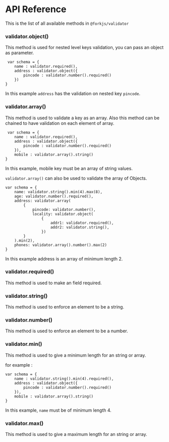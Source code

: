 # API Reference

This is the list of all available methods in <code>@forkjs/validator</code>

### validator.object()

This method is used for nested level keys validation, you can pass an object as parameter.

<pre><code> var schema = {
    name : validator.required(),
    address : validator.object({
        pincode : validator.number().required() 
    })
}</code></pre>

In this example <code>address</code> has the validation on nested key <code>pincode</code>.

### validator.array()

This method is used to validate a key as an array. Also this method can be chained to have validation on each element of array.

<pre><code> var schema = {
    name : validator.required(),
    address : validator.object({
        pincode : validator.number().required() 
    }),
    mobile : validator.array().string()
}</code></pre>

In this example, mobile key must be an array of string values.

<code>validator.array()</code> can also be used to validate the array of Objects. 

<pre><code>var schema = {
    name: validator.string().min(4).max(8),
    age: validator.number().required(),
    address: validator.array(
        {
            pincode: validator.number(),
            locality: validator.object(
                {
                    addr1: validator.required(),
                    addr2: validator.string(),
                })
        }
    ).min(2),
    phones: validator.array().number().max(2)
}</code></pre>

In this example address is an array of minimum length 2. 
### validator.required()

This method is used to make an field required.

### validator.string()

This method is used to enforce an element to be a string.

### validator.number()

This method is used to enforce an element to be a number.

### validator.min()

This method is used to give a minimum length for an string or array.

for example :

<pre><code>var schema = {
    name : validator.string().min(4).required(),
    address : validator.object({
        pincode : validator.number().required() 
    }),
    mobile : validator.array().string()
}</code></pre>

In this example, <code>name</code> must be of minimum length 4.

### validator.max()

This method is used to give a maximum length for an string or array.
